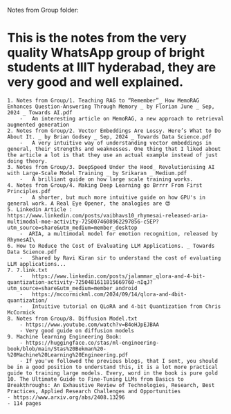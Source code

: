 Notes from Group folder:
# This is the notes from the very quality WhatsApp group of bright students at IIIT hyderabad, they are very good and well explained.

    1. Notes from Group/1. Teaching RAG to “Remember”_ How MemoRAG Enhances Question-Answering Through Memory _ by Florian June _ Sep, 2024 _ Towards AI.pdf 
        -   An interesting article on MemoRAG, a new approach to retrieval augmented generation
    2. Notes from Group/2. Vector Embeddings Are Lossy. Here’s What to Do About It. _ by Brian Godsey _ Sep, 2024 _ Towards Data Science.pdf
        -   A very intuitive way of understanding vector embeddings in general, their strengths and weaknesses. One thing that I liked about the article a lot is that they use an actual example instead of just doing theory.
    3. Notes from Group/3. DeepSpeed Under the Hood_ Revolutionising AI with Large-Scale Model Training _ by Srikaran _ Medium.pdf
        -   A brilliant guide on how large scale training works.
    4. Notes from Group/4. Making Deep Learning go Brrrr From First Principles.pdf
        -   A shorter, but much more intuitive guide on how GPU's in general work. A Real Eye Opener, the analogies are 😍
    5. Linkedin Article : https://www.linkedin.com/posts/vaibhavs10_rhymesai-released-aria-multimodal-moe-activity-7250074608962297856-c5EP?utm_source=share&utm_medium=member_desktop
        -  ARIA, a multimodal model for emotion recognition, released by RhymesAI\
    6. How to Reduce the Cost of Evaluating LLM Applications. _ Towards Data Science.pdf
        -   Shared by Ravi Kiran sir to understand the cost of evaluating LLM applications...
    7. 7.link.txt
        -   https://www.linkedin.com/posts/jalammar_qlora-and-4-bit-quantization-activity-7250481611815669760-nIqJ?utm_source=share&utm_medium=member_android 
        -   https://mccormickml.com/2024/09/14/qlora-and-4bit-quantization/ 
        -   Intuitive tutorial on QLoRA and 4-bit Quantization from Chris McCormick
    8. Notes from Group/8. Diffusion Model.txt
        - https://www.youtube.com/watch?v=B4oHJpEJBAA 
        - Very good guide on diffusion models
    9. Machine learning Engineering Book:
        - https://huggingface.co/stas/ml-engineering-book/blob/main/Stas%20Bekman%20-%20Machine%20Learning%20Engineering.pdf 
        - If you've followed the previous blogs, that I sent, you should be in a good position to understand this, it is a lot more practical guide to training large models. Every, word in the book is pure gold
    10. The Ultimate Guide to Fine-Tuning LLMs from Basics to Breakthroughs: An Exhaustive Review of Technologies, Research, Best Practices, Applied Research Challenges and Opportunities
    - https://www.arxiv.org/abs/2408.13296
    - 114 pages 
    
